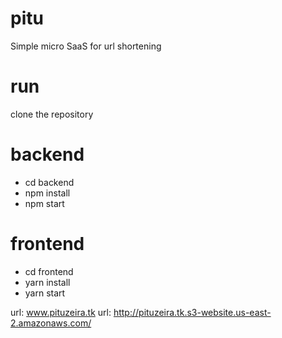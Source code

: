 # pitu
Simple micro SaaS for url shortening

# run 
clone the repository
# backend
- cd backend
- npm install
- npm start
# frontend
- cd frontend
- yarn install
- yarn start

url: www.pituzeira.tk
url: http://pituzeira.tk.s3-website.us-east-2.amazonaws.com/
